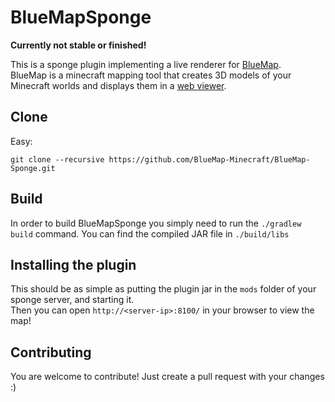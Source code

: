 # BlueMapSponge
**Currently not stable or finished!**

This is a sponge plugin implementing a live renderer for [BlueMap](https://github.com/BlueMap-Minecraft/BlueMap).<br>
BlueMap is a minecraft mapping tool that creates 3D models of your Minecraft worlds and displays them in a [web viewer](https://bluecolored.de/bluemap/).

## Clone
Easy:

`git clone --recursive https://github.com/BlueMap-Minecraft/BlueMap-Sponge.git`

## Build
In order to build BlueMapSponge you simply need to run the `./gradlew build` command.
You can find the compiled JAR file in `./build/libs`

## Installing the plugin
This should be as simple as putting the plugin jar in the `mods` folder of your sponge server, and starting it.<br>
Then you can open `http://<server-ip>:8100/` in your browser to view the map!

## Contributing
You are welcome to contribute!
Just create a pull request with your changes :)
